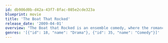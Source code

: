 ```yaml
---
id: db986d0b-d42a-43f7-8fac-085e2cde323a
blueprint: movie
title: 'The Boat That Rocked'
release_date: '2009-04-01'
overview: "The Boat that Rocked is an ensemble comedy, where the romance is between the young people of the 60s, and pop music. It's about a band of DJs that captivate Britain, playing the music that defines a generation and standing up to a government that  wanted control of popular culture via the British Broadcasting Corporation. Loosely based on the events in Britain in the 60's when the Labour government of Harold Wilson, wanted to bring the pirate stations under control, enough to see the passage of the Marine Broadcasting Offences Act on 15 August 1967"
genres: '[{"id": 18, "name": "Drama"}, {"id": 35, "name": "Comedy"}]'
---
```

